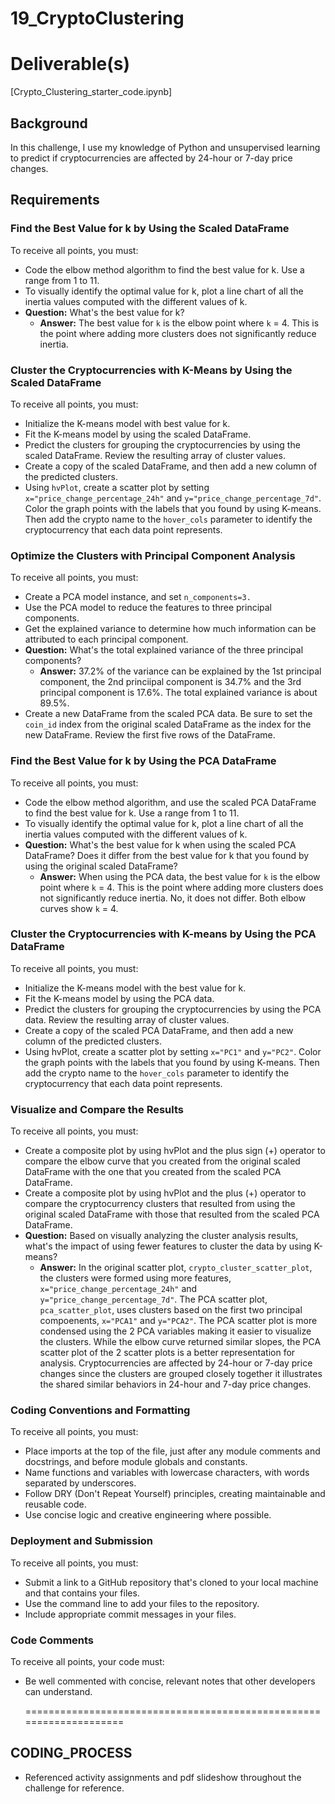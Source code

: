 # 19_CryptoClustering

# Deliverable(s)

[Crypto_Clustering_starter_code.ipynb]

## Background
In this challenge, I use my knowledge of Python and unsupervised learning to predict if cryptocurrencies are affected by 24-hour or 7-day price changes.

## Requirements
### Find the Best Value for k by Using the Scaled DataFrame
To receive all points, you must:

- Code the elbow method algorithm to find the best value for k. Use a range from 1 to 11.
- To visually identify the optimal value for k, plot a line chart of all the inertia values computed with the different values of k. <br/>
- **Question:** What's the best value for k?<br/>
   - **Answer:** The best value for `k` is the elbow point where `k` = 4. This is the point where adding more clusters does not significantly reduce inertia. 

### Cluster the Cryptocurrencies with K-Means by Using the Scaled DataFrame
To receive all points, you must:

- Initialize the K-means model with best value for k.
- Fit the K-means model by using the scaled DataFrame.
- Predict the clusters for grouping the cryptocurrencies by using the scaled DataFrame. Review the resulting array of cluster values.
- Create a copy of the scaled DataFrame, and then add a new column of the predicted clusters.
- Using `hvPlot`, create a scatter plot by setting `x="price_change_percentage_24h"` and `y="price_change_percentage_7d"`. Color the graph points with the labels that you found by using K-means. Then add the crypto name to the `hover_cols` parameter to identify the cryptocurrency that each data point represents.

### Optimize the Clusters with Principal Component Analysis
To receive all points, you must:

- Create a PCA model instance, and set `n_components=3.`
- Use the PCA model to reduce the features to three principal components.
- Get the explained variance to determine how much information can be attributed to each principal component.<br/>
- **Question:** What's the total explained variance of the three principal components?<br/>
   - **Answer:** 37.2% of the variance can be explained by the 1st principal component, the 2nd princiipal component is 34.7% and the 3rd principal component is 17.6%. The total explained variance is about 89.5%. <br/>
- Create a new DataFrame from the scaled PCA data. Be sure to set the `coin_id` index from the original scaled DataFrame as the index for the new DataFrame. Review the first five rows of the DataFrame.

### Find the Best Value for k by Using the PCA DataFrame
To receive all points, you must:

- Code the elbow method algorithm, and use the scaled PCA DataFrame to find the best value for k. Use a range from 1 to 11.
- To visually identify the optimal value for k, plot a line chart of all the inertia values computed with the different values of k.<br/>
- **Question:** What's the best value for k when using the scaled PCA DataFrame? Does it differ from the best value for k that you found by using the original scaled DataFrame?<br/>
   - **Answer:** When using the PCA data, the best value for `k` is the elbow point where `k` = 4. This is the point where adding more clusters does not significantly reduce inertia. No, it does not differ. Both elbow curves show `k` = 4. 

### Cluster the Cryptocurrencies with K-means by Using the PCA DataFrame
To receive all points, you must:

- Initialize the K-means model with the best value for k.
- Fit the K-means model by using the PCA data.
- Predict the clusters for grouping the cryptocurrencies by using the PCA data. Review the resulting array of cluster values.
- Create a copy of the scaled PCA DataFrame, and then add a new column of the predicted clusters.
- Using hvPlot, create a scatter plot by setting `x="PC1"` and `y="PC2"`. Color the graph points with the labels that you found by using K-means. Then add the crypto name to the `hover_cols` parameter to identify the cryptocurrency that each data point represents.

### Visualize and Compare the Results
To receive all points, you must:

- Create a composite plot by using hvPlot and the plus sign (+) operator to compare the elbow curve that you created from the original scaled DataFrame with the one that you created from the scaled PCA DataFrame.
- Create a composite plot by using hvPlot and the plus (+) operator to compare the cryptocurrency clusters that resulted from using the original scaled DataFrame with those that resulted from the scaled PCA DataFrame.
- **Question:** Based on visually analyzing the cluster analysis results, what's the impact of using fewer features to cluster the data by using K-means?
   - **Answer:** In the original scatter plot, `crypto_cluster_scatter_plot`, the clusters were formed using more features, `x="price_change_percentage_24h"` and `y="price_change_percentage_7d"`. The PCA scatter plot, `pca_scatter_plot`, uses clusters based on the first two principal compoenents, `x="PCA1"` and `y="PCA2"`. The PCA scatter plot is more condensed using the 2 PCA variables making it easier to visualize the clusters. While the elbow curve returned similar slopes, the PCA scatter plot of the 2 scatter plots is a better representation for analysis. Cryptocurrencies are affected by 24-hour or 7-day price changes since the clusters are grouped closely together it illustrates the shared similar behaviors in 24-hour and 7-day price changes. 

### Coding Conventions and Formatting
To receive all points, you must:

- Place imports at the top of the file, just after any module comments and docstrings, and before module globals and constants.
- Name functions and variables with lowercase characters, with words separated by underscores.
- Follow DRY (Don't Repeat Yourself) principles, creating maintainable and reusable code.
- Use concise logic and creative engineering where possible.

### Deployment and Submission
To receive all points, you must:

- Submit a link to a GitHub repository that's cloned to your local machine and that contains your files.
- Use the command line to add your files to the repository.
- Include appropriate commit messages in your files.

### Code Comments
To receive all points, your code must:

- Be well commented with concise, relevant notes that other developers can understand.


   ====================================================================
## CODING_PROCESS

- Referenced activity assignments and pdf slideshow throughout the challenge for reference. 